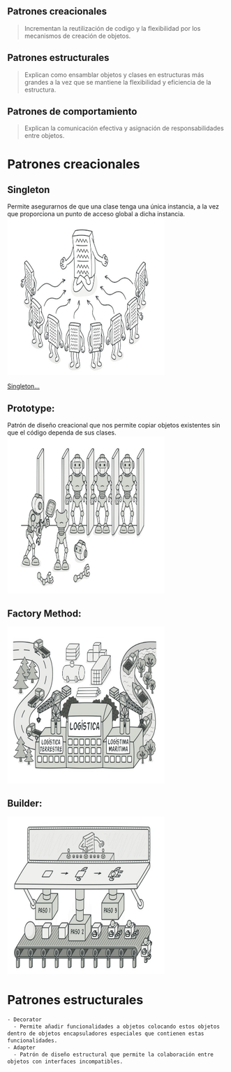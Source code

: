 ## Patrones creacionales
>Incrementan la reutilización de codigo y la flexibilidad por los mecanismos de creación de objetos.
## Patrones estructurales
>Explican como ensamblar objetos y clases en estructuras más grandes a la vez que se mantiene la flexibilidad y eficiencia de la estructura.
## Patrones de comportamiento
>Explican la comunicación efectiva y asignación de responsabilidades entre objetos.

# Patrones creacionales
  ## Singleton
  Permite asegurarnos de que una clase tenga una única instancia, a la vez que proporciona un punto de acceso global a dicha instancia.
  <img src="./images/singleton.jpeg" style="width:360px;height:360px">
  
  >

  [Singleton...](estructurales/singleton/README.md)
  >
  ## Prototype:
  Patrón de diseño creacional que nos permite copiar objetos existentes sin que el código dependa de sus clases.  
  <img src="./images/prototype.jpeg" style="width:360px;height:360px">

  >
  ## Factory Method:
  
  <img src="./images/factory.jpeg" style="width:360px;height:360px">

  >
  ## Builder:
  
  <img src="./images/builder.jpeg" style="width:360px;height:360px">

  >

  

# Patrones estructurales
    - Decorator
      - Permite añadir funcionalidades a objetos colocando estos objetos dentro de objetos encapsuladores especiales que contienen estas funcionalidades.
    - Adapter
      - Patrón de diseño estructural que permite la colaboración entre objetos con interfaces incompatibles.